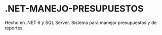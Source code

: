 # .NET-MANEJO-PRESUPUESTOS
Hecho en .NET 6 y SQL Server.
Sistema para manejar presupuestos y  de reportes.
